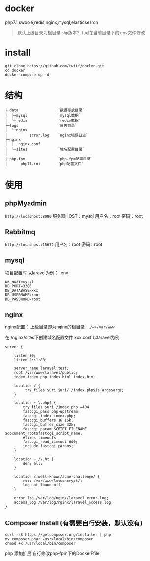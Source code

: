 # docker
php7.1,swoole,redis,nginx,mysql,elasticsearch
> 默认上级目录为根目录 `php`版本`7.1`,可在当前目录下的.env文件修改
# install

```
git clone https://github.com/twitf/docker.git
cd docker
docker-compose up -d
```

# 结构
```
├─data        			`数据存放目录`
│  ├─mysql    			`mysql数据`
│  └─redis    			`redis数据`   
├─logs        			`日志目录`
│  └─nginx
│          error.log    `nginx错误日志`    
├─nginx
│  │  nginx.conf
│  └─sites				`域名配置目录`
│          
├─php-fpm    			`php-fpm配置目录`
│      php71.ini   		`php配置文件`
```
# 使用

## phpMyadmin
`http://localhost:8080`
服务器HOST：mysql
用户名：root
密码：root

## Rabbitmq

`http://localhost:15672`
用户名：root
密码：root

## mysql

项目配置时 以laravel为例： .env

```
DB_HOST=mysql
DB_PORT=3306
DB_DATABASE=xxx
DB_USERNAME=root
DB_PASSWORD=root
```
## nginx
nginx配置： 
上级目录即为nginx的根目录
`../=>/var/www`

在./nginx/sites下创建域名配置文件 xxx.conf  以laravel为例
```
server {

    listen 80;
    listen [::]:80;

    server_name laravel.test;
    root /var/www/laravel/public;
    index index.php index.html index.htm;

    location / {
         try_files $uri $uri/ /index.php$is_args$args;
    }

    location ~ \.php$ {
        try_files $uri /index.php =404;
        fastcgi_pass php-upstream;
        fastcgi_index index.php;
        fastcgi_buffers 16 16k;
        fastcgi_buffer_size 32k;
        fastcgi_param SCRIPT_FILENAME $document_root$fastcgi_script_name;
        #fixes timeouts
        fastcgi_read_timeout 600;
        include fastcgi_params;
    }

    location ~ /\.ht {
        deny all;
    }

    location /.well-known/acme-challenge/ {
        root /var/www/letsencrypt/;
        log_not_found off;
    }

    error_log /var/log/nginx/laravel_error.log;
    access_log /var/log/nginx/laravel_access.log;
}
```
## Composer Install (有需要自行安装，默认没有)

```
curl -sS https://getcomposer.org/installer | php
mv composer.phar /usr/local/bin/composer
chmod +x /usr/local/bin/composer
```

php 添加扩展  自行修改php-fpm下的DockerFfile




